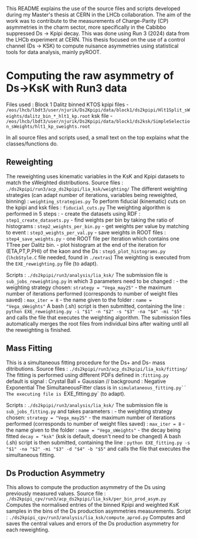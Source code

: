 This README explains the use of the source files and scripts developed during my Master's thesis at CERN in the LHCb collaboration. The aim of the work was to contribute to the measurements of Charge-Parity (CP) asymmetries in the charm sector, more specifically in the Cabibbo suppressed Ds -> Kpipi decay. This was done using Run 3 (2024) data from the LHCb experiment at CERN.
This thesis focused on the use of a control channel (Ds -> KSK) to compute nuisance asymmetries using statistical tools for data analysis, mainly pyROOT.


# Computing the raw asymmetry of Ds->KsK with Run3 data

Files used : 
    Block 1 Dalitz binned KTOS kpipi files - `/eos/lhcb/lbdt3/user/njurik/Ds2Kpipi/data/block1/ds2kpipi/Hlt1Split_sWeights/dalitz_bin_*_hlt1_kp.root`
    ksk file - `/eos/lhcb/lbdt3/user/njurik/Ds2Kpipi/data/block1/ds2ksk/SimpleSelection_sWeights/hlt1_kp_sweights.root`

In all source files and scripts used, a small text on the top explains what the classes/functions do.

## Reweighting
The reweighting uses kinematic variables in the KsK and Kpipi datasets to match the sWeighted distributions. 
Source files : `./ds2kpipi/run3/acp_ds2kpipi/lia_ksk/weighting/`
    The different weighting strategies (can adapt number of iterations, variables being reweighted, binning) : `weighting_strategies.py`
    To perform fiducial (kinematic) cuts on the kpipi and ksk files : `fiducial_cuts.py`
    The weighting algorithm is performed in 5 steps : 
        - create the datasets using RDF : `step1_create_datasets.py`
        - find weights per bin by taking the ratio of histograms : `step2_weights_per_bin.py`
        - get weights per value by matching to event : `step3_weights_per_val.py`
        - save weights in ROOT files : `step4_save_weights.py` - one ROOT file per iteration which contains one TTree per Dalitz bin.
        - plot histogram at the end of the iteration for (ETA,PT,P,PHI) of the kaon and the Ds : `step5_plot_histograms.py` (`lhcbStyle.C` file needed, found in `./extras`)
    The weighting is executed from the `EXE_reweighting.py` file (to adapt).

Scripts : `./ds2kpipi/run3/analysis/lia_ksk/`
    The submission file is `sub_jobs_reweighting.py` in which 3 parameters need to be changed : 
        - the weighting strategy chosen: `strategy = "Vega_may25"`
        - the maximum number of iterations performed (corresponds to number of weight files saved) : `max_iter = 8`
        - the name given to the folder : `name = "Vega_sWeights"`
    A bash (.sh) script is then submitted, containing the line : `python EXE_reweighting.py -i "$1" -n "$2" -s "$3" -na "$4" -mi "$5"` and calls the file that executes the weighting algorithm.
    The submission files automatically merges the root files from individual bins after waiting until all the reweighting is finished.

## Mass Fitting
This is a simultaneous fitting procedure for the Ds+ and Ds- mass ditributions. 
Source files : `./ds2kpipi/run3/acp_ds2kpipi/lia_ksk/fitting/`
    The fitting is performed using different PDFs defined in :`fitting.py`  
        default is signal : Crystal Ball + Gaussian // background : Negative Exponential
    The SimultaneousFitter class is in `simulataneous_fitting.py``
    The executing file is `EXE_fitting.py` (to adapt).

Scripts : `./ds2kpipi/run3/analysis/lia_ksk/`
    The submission file is `sub_jobs_fitting.py` and takes parameters : 
        - the weighting strategy chosen: `strategy = "Vega_may25"`
        - the maximum number of iterations performed (corresponds to number of weight files saved) : `max_iter = 8`
        - the name given to the folder : `name = "Vega_sWeights"`
        - the decay being fitted `decay = "ksk"` (ksk is default, doesn't need to be changed)
    A bash (.sh) script is then submitted, containing the line : `python EXE_fitting.py -s "$1" -na "$2" -mi "$3" -d "$4" -b "$5"` and calls the file that executes the simultaneous fitting.

## Ds Production Asymmetry
This allows to compute the production asymmetry of the Ds using previously measured values.
Source file : `./ds2kpipi_cpv/run3/acp_ds2kpipi/lia_ksk/per_bin_prod_asym.py` 
    Computes the normalised entries of the binned Kpipi and weighted KsK samples in the bins of the Ds production asymmetries measurements.
Script : `./ds2kpipi_cpv/run3/analysis/lia_ksk/compute_aprod.py`
    Computes and saves the central values and errors of the Ds production asymmetry for each reweighting.

